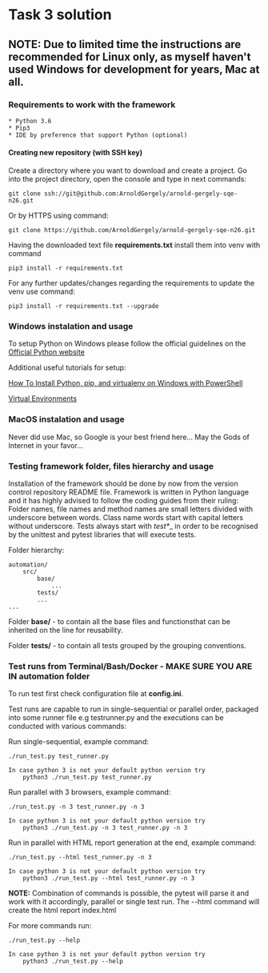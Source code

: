 # Task 3 solution

## NOTE: Due to limited time the instructions are recommended for Linux only, as myself haven't used Windows for development for years, Mac at all.

### Requirements to work with the framework

    * Python 3.6
    * Pip3
    * IDE by preference that support Python (optional)
    
#### Creating new repository (with SSH key)
Create a directory where you want to download and create a project.
Go into the project directory, open the console and type in next commands:

    git clone ssh://git@github.com:ArnoldGergely/arnold-gergely-sqe-n26.git
    
Or by HTTPS using command:

    git clone https://github.com/ArnoldGergely/arnold-gergely-sqe-n26.git


Having the downloaded text file **requirements.txt** install them into venv with command

    pip3 install -r requirements.txt

For any further updates/changes regarding the requirements to update the venv use command:

    pip3 install -r requirements.txt --upgrade
    
### Windows instalation and usage

To setup Python on Windows please follow the official guidelines on the [Official Python website](https://www.python.org/)

Additional useful tutorials for setup:

[How To Install Python, pip, and virtualenv on Windows with PowerShell](http://www.tylerbutler.com/2012/05/how-to-install-python-pip-and-virtualenv-on-windows-with-powershell/)

[Virtual Environments](http://docs.python-guide.org/en/latest/dev/virtualenvs/)

### MacOS instalation and usage

Never did use Mac, so Google is your best friend here... May the Gods of Internet in your favor...

### Testing framework folder, files hierarchy and usage

Installation of the framework should be done by now from the version control repository README file.
Framework is written in Python language and it has highly advised to follow the coding guides from their ruling:
Folder names, file names and method names are small letters divided with underscore between words. Class name words start with capital letters without underscore. Tests always start
with __test_*__ in order to be recognised by the unittest and pytest libraries that will execute tests.

Folder hierarchy:

    automation/
        src/  
            base/  
                ...
            tests/
            ...
    ...
    
Folder **base/** - to contain all the base files and functionsthat can be inherited on the line for reusability.

Folder **tests/** - to contain all tests grouped by the grouping conventions.

### Test runs from Terminal/Bash/Docker - MAKE SURE YOU ARE IN **automation** folder

To run test first check configuration file at **config.ini**.

Test runs are capable to run in single-sequential or parallel order, packaged into some runner file e.g testrunner.py and the executions can be conducted with various commands:

Run single-sequential, example command:

    ./run_test.py test_runner.py
    
    In case python 3 is not your default python version try
        python3 ./run_test.py test_runner.py

Run parallel with 3 browsers, example command:

    ./run_test.py -n 3 test_runner.py -n 3
    
    In case python 3 is not your default python version try
        python3 ./run_test.py -n 3 test_runner.py -n 3

Run in parallel with HTML report generation at the end, example command:

    ./run_test.py --html test_runner.py -n 3
    
    In case python 3 is not your default python version try
        python3 ./run_test.py --html test_runner.py -n 3

**NOTE:** Combination of commands is possible, the pytest will parse it and work with it accordingly, parallel or single test run. The --html command will create the html report index.html

For more commands run:

    ./run_test.py --help
    
    In case python 3 is not your default python version try
        python3 ./run_test.py --help